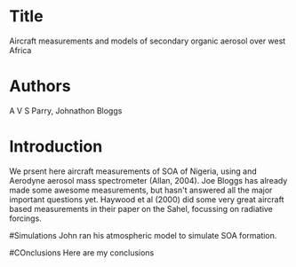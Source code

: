 # Title
Aircraft measurements and models of secondary organic aerosol over west Africa

# Authors
A V S Parry, Johnathon Bloggs

# Introduction
We prsent here aircraft measurements of SOA of Nigeria, using and Aerodyne aerosol mass spectrometer (Allan, 2004).
Joe Bloggs has already made some awesome measurements, but hasn't answered all the major important questions yet.
Haywood et al (2000) did some very great aircraft based measurements in their paper on the Sahel, focussing on radiative forcings.

#Simulations
John ran his atmospheric model to simulate SOA formation.

#COnclusions
Here are my conclusions
